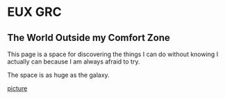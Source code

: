 # EUX GRC
## The World Outside my Comfort Zone
This page is a space for discovering the things I can do without knowing I actually can because I am always afraid to try.

The space is as huge as the galaxy.

[picture](https://i.pinimg.com/originals/0f/36/e4/0f36e493945939796a0f1f26983993c6.jpg)
